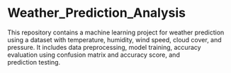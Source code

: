# Weather_Prediction_Analysis
This repository contains a machine learning project for weather prediction using a dataset with temperature, humidity, wind speed, cloud cover, and pressure. It includes data preprocessing, model training, accuracy evaluation using confusion matrix and accuracy score, and prediction testing.
